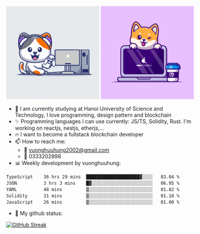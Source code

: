 
<div align="center">
    <a href="#"><img width="250" height="250" src="./shiba.gif"></a>
    <a href="#"><img width="250" height="250" src="./corgy.jpg"></a>
</div>

- 🌱 I am currently studying at Hanoi University of Science and Technology, I love programming, design pattern and blockchain
- :sparkles: Programming languages I can use currently: JS/TS, Solidity, Rust. I'm working on reactjs, nestjs, etherjs,...
- :fire: I want to become a fullstack blockchain developer
- 📫 How to reach me: 
  + :green_heart: vuonghuuhung2002@gmail.com 
  + :green_heart: 0333202898
- 📊 Weekly development by vuonghuuhung:
<!--START_SECTION:waka-->

```txt
TypeScript    36 hrs 29 mins  ████████████████████▓░░░░   83.04 %
JSON          3 hrs 3 mins    █▓░░░░░░░░░░░░░░░░░░░░░░░   06.95 %
YAML          48 mins         ▒░░░░░░░░░░░░░░░░░░░░░░░░   01.82 %
Solidity      31 mins         ▒░░░░░░░░░░░░░░░░░░░░░░░░   01.18 %
JavaScript    26 mins         ▒░░░░░░░░░░░░░░░░░░░░░░░░   01.00 %
```

<!--END_SECTION:waka-->
- 🌱 My github status:

[![GitHub Streak](https://streak-stats.demolab.com?user=vuonghuuhung&theme=github-dark-dimmed&border_radius=10&exclude_days=Sun%2CSat&card_width=1000&card_height=250&excludeDaysLabel=EBEBEB00)](https://git.io/streak-stats)
<!--
**vuonghuuhung/vuonghuuhung** is a ✨ _special_ ✨ repository because its `README.md` (this file) appears on your GitHub profile.

Here are some ideas to get you started:

- 🔭 I’m currently working on ...
- 🌱 I’m currently learning ...
- 👯 I’m looking to collaborate on ...
- 🤔 I’m looking for help with ...
- 💬 Ask me about ...
- 📫 How to reach me: ...
- 😄 Pronouns: ...
- ⚡ Fun fact: ...
-->
